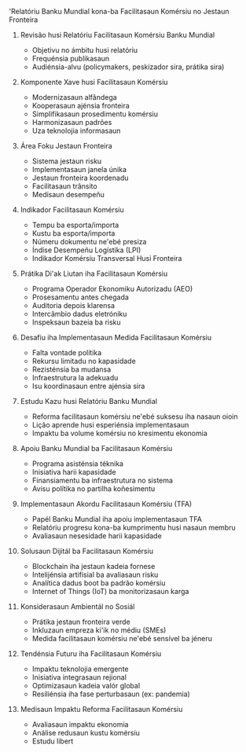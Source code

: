 'Relatóriu Banku Mundial kona-ba Facilitasaun Komérsiu no Jestaun Fronteira

1. Revisão husi Relatóriu Facilitasaun Komérsiu Banku Mundial
   - Objetivu no ámbitu husi relatóriu
   - Frequénsia publikasaun
   - Audiénsia-alvu (policymakers, peskizador sira, prátika sira)

2. Komponente Xave husi Facilitasaun Komérsiu
   - Modernizasaun alfândega
   - Kooperasaun ajénsia fronteira
   - Simplifikasaun prosedimentu komérsiu
   - Harmonizasaun padrões
   - Uza teknolojia informasaun

3. Área Foku Jestaun Fronteira
   - Sistema jestaun risku
   - Implementasaun janela únika
   - Jestaun fronteira koordenadu
   - Facilitasaun trânsito
   - Medisaun desempeñu

4. Indikador Facilitasaun Komérsiu
   - Tempu ba esporta/importa
   - Kustu ba esporta/importa
   - Númeru dokumentu ne'ebé presiza
   - Índise Desempeñu Logístika (LPI)
   - Indikador Komérsiu Transversal Husi Fronteira

5. Prátika Di'ak Liutan iha Facilitasaun Komérsiu
   - Programa Operador Ekonomiku Autorizadu (AEO)
   - Prosesamentu antes chegada
   - Auditoria depois klarensa
   - Intercâmbio dadus eletróniku
   - Inspeksaun bazeia ba risku

6. Desafiu iha Implementasaun Medida Facilitasaun Komérsiu
   - Falta vontade polítika
   - Rekursu limitadu no kapasidade
   - Rezisténsia ba mudansa
   - Infraestrutura la adekuadu
   - Isu koordinasaun entre ajénsia sira

7. Estudu Kazu husi Relatóriu Banku Mundial
   - Reforma facilitasaun komérsiu ne'ebé suksesu iha nasaun oioin
   - Lição aprende husi esperiénsia implementasaun
   - Impaktu ba volume komérsiu no kresimentu ekonomia

8. Apoiu Banku Mundial ba Facilitasaun Komérsiu
   - Programa asisténsia téknika
   - Inisiativa harii kapasidade
   - Finansiamentu ba infraestrutura no sistema
   - Avisu polítika no partilha koñesimentu

9. Implementasaun Akordu Facilitasaun Komérsiu (TFA)
   - Papél Banku Mundial iha apoiu implementasaun TFA
   - Relatóriu progresu kona-ba kumprimentu husi nasaun membru
   - Avaliasaun nesesidade harii kapasidade

10. Solusaun Dijitál ba Facilitasaun Komérsiu
    - Blockchain iha jestaun kadeia fornese
    - Intelijénsia artifisial ba avaliasaun risku
    - Analítica dadus boot ba padrão komérsiu
    - Internet of Things (IoT) ba monitorizasaun karga

11. Konsiderasaun Ambientál no Sosiál
    - Prátika jestaun fronteira verde
    - Inkluzaun empreza ki'ik no médiu (SMEs)
    - Medida facilitasaun komérsiu ne'ebé sensível ba jéneru

12. Tendénsia Futuru iha Facilitasaun Komérsiu
    - Impaktu teknolojia emergente
    - Inisiativa integrasaun rejional
    - Optimizasaun kadeia valór global
    - Resiliénsia iha fase perturbasaun (ex: pandemia)

13. Medisaun Impaktu Reforma Facilitasaun Komérsiu
    - Avaliasaun impaktu ekonomia
    - Análise redusaun kustu komérsiu
    - Estudu libert